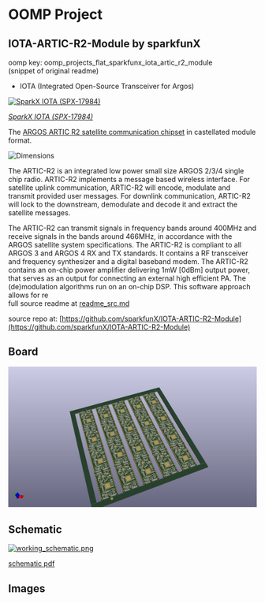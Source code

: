# OOMP Project  
## IOTA-ARTIC-R2-Module  by sparkfunX  
  
oomp key: oomp_projects_flat_sparkfunx_iota_artic_r2_module  
(snippet of original readme)  
  
- IOTA (Integrated Open-Source Transceiver for Argos)  
  
[![SparkX IOTA (SPX-17984)](https://cdn.sparkfun.com/assets/parts/1/7/1/5/8/17984-SparkFun_IOTA_-_Satellite_Communication_Module__ARTIC_R2_-01.jpg)](https://www.sparkfun.com/products/17984)  
  
[*SparkX IOTA (SPX-17984)*](https://www.sparkfun.com/products/17984)  
  
The [ARGOS ARTIC R2 satellite communication chipset](https://www.cls-telemetry.com/argos-solutions/argos-products/modems/artic-chipset/-1534863095666-398318f3-c367) in castellated module format.  
  
![Dimensions](./img/Dimensions.png)  
  
The ARTIC-R2 is an integrated low power small size ARGOS 2/3/4 single chip radio. ARTIC-R2 implements a message based wireless interface. For satellite uplink communication, ARTIC-R2 will encode, modulate and transmit provided user messages. For downlink communication, ARTIC-R2 will lock to the downstream, demodulate and decode it and extract the satellite messages.  
  
The ARTIC-R2 can transmit signals in frequency bands around 400MHz and receive signals in the bands around 466MHz, in accordance with the ARGOS satellite system specifications. The ARTIC-R2 is compliant to all ARGOS 3 and ARGOS 4 RX and TX standards. It contains a RF transceiver and frequency synthesizer and a digital baseband modem. The ARTIC-R2 contains an on-chip power amplifier delivering 1mW [0dBm] output power, that serves as an output for connecting an external high efficient PA. The (de)modulation algorithms run on an on-chip DSP. This software approach allows for re  
  full source readme at [readme_src.md](readme_src.md)  
  
source repo at: [https://github.com/sparkfunX/IOTA-ARTIC-R2-Module](https://github.com/sparkfunX/IOTA-ARTIC-R2-Module)  
## Board  
  
[![working_3d.png](working_3d_600.png)](working_3d.png)  
## Schematic  
  
[![working_schematic.png](working_schematic_600.png)](working_schematic.png)  
  
[schematic pdf](working_schematic.pdf)  
## Images  
